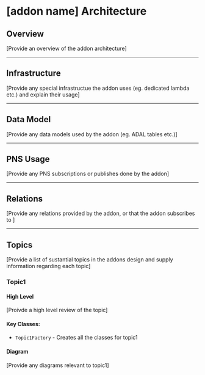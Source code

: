 # [addon name] Architecture

## Overview

[Provide an overview of the addon architecture]

---

## Infrastructure

[Provide any special infrastructue the addon uses (eg. dedicated lambda etc.) and explain their usage]

---

## Data Model

[Provide any data models used by the addon (eg. ADAL tables etc.)]

---

## PNS Usage

[Provide any PNS subscriptions or publishes done by the addon]

---

## Relations

[Provide any relations provided by the addon, or that the addon subscribes to ]

---

## Topics

[Provide a list of sustantial topics in the addons design and supply information regarding each topic]

### Topic1
#### High Level

[Proivde a high level review of the topic]

#### Key Classes:
- `Topic1Factory` - Creates all the classes for topic1

#### Diagram

[Provide any diagrams relevant to topic1]
